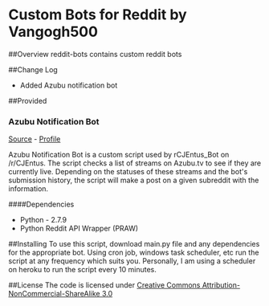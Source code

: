 # Custom Bots for Reddit by Vangogh500

##Overview
reddit-bots contains custom reddit bots

##Change Log
* Added Azubu notification bot

##Provided
### Azubu Notification Bot
[Source](scripts/azubu-notification-bot/main.py) - [Profile](http://www.reddit.com/user/CJEntus_Bot)

Azubu Notification Bot is a custom script used by rCJEntus_Bot on /r/CJEntus.
The script checks a list of streams on Azubu.tv to see if they are currently live.
Depending on the statuses of these streams and the bot's submission history, the script will make a post on a given subreddit with the information.

####Dependencies
* Python - 2.7.9
* Python Reddit API Wrapper (PRAW)

##Installing
To use this script, download main.py file and any dependencies for the appropriate bot. Using cron job, windows task scheduler, etc run the script at any frequency which suits you. Personally, I am using a scheduler on heroku to run the script every 10 minutes.

##License
The code is licensed under [Creative Commons Attribution-NonCommercial-ShareAlike 3.0](http://creativecommons.org/licenses/by-nc-sa/3.0/)
